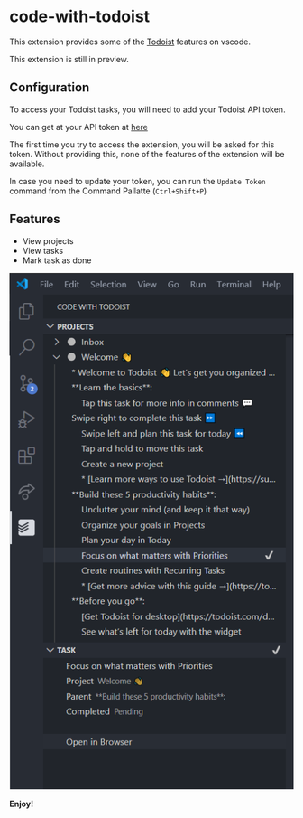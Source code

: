 # code-with-todoist

This extension provides some of the [Todoist](https://todoist.com/) features on vscode.

This extension is still in preview.

## Configuration

To access your Todoist tasks, you will need to add your Todoist API token. 

You can get at your API token at [here](https://todoist.com/prefs/integrations)

The first time you try to access the extension, you will be asked for this token. Without providing this, none of the features of the extension will be available.

In case you need to update your token, you can run the `Update Token` command from the Command Pallatte (`Ctrl+Shift+P`) 

## Features

* View projects
* View tasks
* Mark task as done

![Screenshot of the extension](media/features/view.png "Screenshot of the extension")


**Enjoy!**
